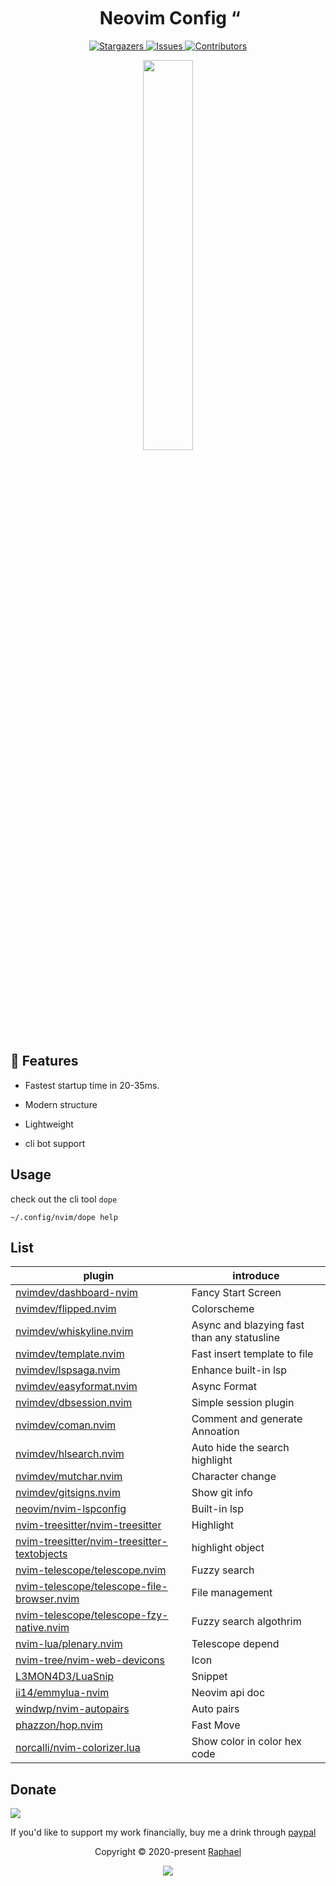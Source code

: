 <h1 align="center">
  <img
    src="https://raw.githubusercontent.com/catppuccin/catppuccin/main/assets/misc/transparent.png"
    height="30"
    width="0px"
  />
  Neovim Config
  <img
    src="https://raw.githubusercontent.com/catppuccin/catppuccin/main/assets/misc/transparent.png"
    height="30"
    width="0px"
  />“
</h1>

<p align="center">
  <a href="https://github.com/glepnir/nvim/stargazers">
    <img
      alt="Stargazers"
      src="https://img.shields.io/github/stars/glepnir/nvim?style=for-the-badge&logo=starship&color=c678dd&logoColor=d9e0ee&labelColor=282a36"
    />
  </a>
  <a href="https://github.com/glepnir/nvim/issues">
    <img
      alt="Issues"
      src="https://img.shields.io/github/issues/glepnir/nvim?style=for-the-badge&logo=gitbook&color=f0c062&logoColor=d9e0ee&labelColor=282a36"
    />
  </a>
  <a href="https://github.com/glepnir/nvim/contributors">
    <img
      alt="Contributors"
      src="https://img.shields.io/github/contributors/glepnir/nvim?style=for-the-badge&logo=opensourceinitiative&color=abcf84&logoColor=d9e0ee&labelColor=282a36"
    />
  </a>
</p>

<p align="center">
  <img src="https://user-images.githubusercontent.com/41671631/224962028-bceeedbd-e541-461a-b9b6-6a78398bcacc.png"
  height = "40%"
  widht = "40%"
  />
</p>

## 🎁 Features

- Fastest startup time in 20-35ms.

- Modern structure
  
- Lightweight

- cli bot support

## Usage

check out the cli tool `dope`

```
~/.config/nvim/dope help
```

## List

| plugin | introduce|
| --     |    --    |
| [nvimdev/dashboard-nvim](https://github.com/nvimdev/dashboard-nvim) |  Fancy Start Screen |
| [nvimdev/flipped.nvim](https://github.com/nvimdev/flipped.nvim)      | Colorscheme  |
| [nvimdev/whiskyline.nvim](https://github.com/nvimdev/whiskyline.nvim) | Async and blazying fast than any statusline |
| [nvimdev/template.nvim](https://github.com/nvimdev/template.nvim) |    Fast insert template to file|
| [nvimdev/lspsaga.nvim](https://github.com/nvimdev/lspsaga.nvim)  |     Enhance built-in lsp |
| [nvimdev/easyformat.nvim](https://github.com/nvimdev/easyformat.nvim) | Async Format |
| [nvimdev/dbsession.nvim](https://github.com/nvimdev/dbsession.nvim)|   Simple session plugin|
| [nvimdev/coman.nvim](https://github.com/nvimdev/coman.nvim)         |  Comment and generate Annoation |
| [nvimdev/hlsearch.nvim](https://github.com/nvimdev/hlsearch.nvim)   |  Auto hide the search highlight |
| [nvimdev/mutchar.nvim](https://github.com/nvimdev/muchar.nvim) |        Character change |
| [nvimdev/gitsigns.nvim](https://github.com/nvimdev/gitsigns.nvim) |    Show git info |
| [neovim/nvim-lspconfig](https://github.com/neovim/nvim-lspconfig) |    Built-in lsp |
| [nvim-treesitter/nvim-treesitter](https://github.com/nvim-treesitter/nvim-treesitter) |  Highlight
| [nvim-treesitter/nvim-treesitter-textobjects](https://github.com/nvim-treesitter/nvim-treesitter-textobjects)  | highlight object |
| [nvim-telescope/telescope.nvim](https://github.com/nvim-telescope/telescope.nvim) |  Fuzzy search |
| [nvim-telescope/telescope-file-browser.nvim](https://github.com/nvim-telescope/telescope-file-browser.nvim) |  File management |
| [nvim-telescope/telescope-fzy-native.nvim](https://github.com/nvim-telescope/telescope-fzy-native.nvim)  | Fuzzy search algothrim |
| [nvim-lua/plenary.nvim](https://github.com/nvim-lua/plenary.nvim) |      Telescope depend|
| [nvim-tree/nvim-web-devicons](https://github.com/nvim-tree/nvim-web-devicons) |  Icon |
| [L3MON4D3/LuaSnip](https;//github.com/L3MON4D3/LuaSnip)        |      Snippet |
| [ii14/emmylua-nvim](https://github.com/ii14/emmylua-nvim)        | Neovim api doc|
| [windwp/nvim-autopairs](https://github.com/windwp/nvim-autopairs) |    Auto pairs|
| [phazzon/hop.nvim](https://github.com/phazzon/hop.nvim)   |         Fast Move |
| [norcalli/nvim-colorizer.lua](https://github.com/norcalli/nvim-colorizer.lua) | Show color in color hex code|

## Donate
[![](https://img.shields.io/badge/PayPal-00457C?style=for-the-badge&logo=paypal&logoColor=white)](https://paypal.me/bobbyhub)

If you'd like to support my work financially, buy me a drink through [paypal](https://paypal.me/bobbyhub)

<p align="center">
  Copyright &copy; 2020-present
  <a href="https://github.com/glepnir" target="_blank">Raphael</a>
</p>
<p align="center">
  <a href="https://github.com/glepnir/nvim/blob/master/LICENSE"
    ><img
      src="https://img.shields.io/static/v1.svg?style=for-the-badge&label=License&message=MIT&logoColor=d9e0ee&colorA=282a36&colorB=c678dd"
  /></a>
</p>
